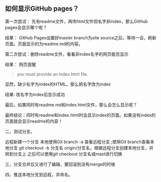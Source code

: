 ## 如何显示GitHub pages？



第一次尝试：
先有readme文件，再传html文件但名字非index，那么GitHub pages会显示哪个呢？

结果：
GitHub Pages设置好master branch为site source之后，等待一会，刷新页面。页面显示的为readme.md的内容。

第二次尝试：删除readme文件，看看非index名字的网页能否显示

结果：
网页提醒
> you must provide an index.html file. 

显然，缺少名字为index的HTML。那么把名字改为index

结果: 改名字为index后显示成功


最后，如果同时有readme.md和index.html文件，那么会怎么显示呢？


最终结论：同时有readme和index.html时会显示index的页面。如果没有index的页面就会显示readme的内容！

二，测试分支。

远程新建一个分支
本地使用Git branch -a 查看远程分支 ;使用Git branch查看本地分支
git checkout -b 分支名 origin/分支名，根据远程分支创建本地分支，并转到分支上
之后可以使用git checkout 分支名或mast进行切换

三，分支合并后又进行了编辑，要回滚到没有merge的时候

四，推送本地分支到远程，并命名。
